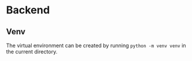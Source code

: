 # Backend

## Venv

The virtual environment can be created by running `python -m venv venv` in the
current directory.

